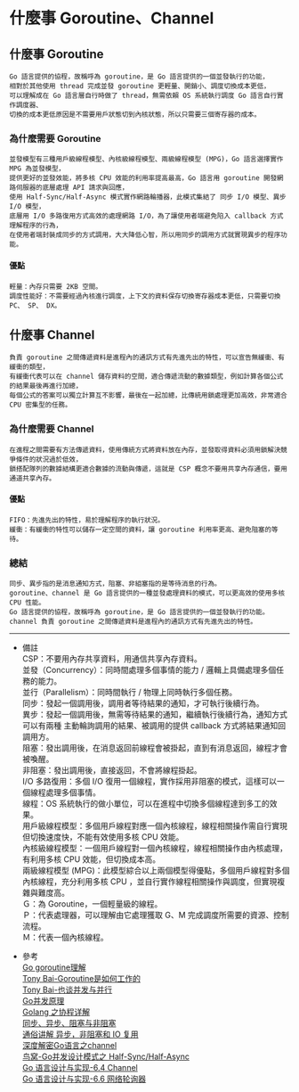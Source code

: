 # 什麼事 Goroutine、Channel

## 什麼事 Goroutine
    Go 語言提供的協程，故稱呼為 goroutine，是 Go 語言提供的一個並發執行的功能，
    相對於其他使用 thread 完成並發 goroutine 更輕量、開銷小、調度切換成本更低，
    可以理解成在 Go 語言層自行時做了 thread，無需依賴 OS 系統執行調度 Go 語言自行實作調度器、
    切換的成本更低原因是不需要用戶狀態切到內核狀態，所以只需要三個寄存器的成本。

### 為什麼需要 Goroutine
    並發模型有三種用戶級線程模型、內核級線程模型、兩級線程模型 (MPG)，Go 語言選擇實作 MPG 為並發模型，
    提供更好的並發效能，將多核 CPU 效能的利用率提高最高，Go 語言用 goroutine 開發網路伺服器的底層處理 API 請求與回應，
    使用 Half-Sync/Half-Async 模式實作網路輪播器，此模式集結了 同步 I/O 模型、異步 I/O 模型，
    底層用 I/O 多路復用方式高效的處理網路 I/O，為了讓使用者端避免陷入 callback 方式理解程序的行為，
    在使用者端封裝成同步的方式調用，大大降低心智，所以用同步的調用方式就實現異步的程序功能。

#### 優點
    輕量：內存只需要 2KB 空間。
    調度性能好：不需要經過內核進行調度，上下文的資料保存切換寄存器成本更低，只需要切換 PC、 SP、 DX。

## 什麼事 Channel
    負責 goroutine 之間傳遞資料是進程內的通訊方式有先進先出的特性，可以宣告無緩衝、有緩衝的類型，
    有緩衝代表可以在 channel 儲存資料的空間，適合傳遞流動的數據類型，例如計算各個公式的結果最後再進行加總，
    每個公式的答案可以獨立計算互不影響，最後在一起加總，比傳統用鎖處理更加高效，非常適合 CPU 密集型的任務。

### 為什麼需要 Channel
    在進程之間需要有方法傳遞資料，使用傳統方式將資料放在內存，並發取得資料必須用鎖解決競爭條件的狀況過於低效，
    鎖搭配隊列的數據結構更適合數據的流動與傳遞，這就是 CSP 概念不要用共享內存通信，要用通道共享內存。

#### 優點
    FIFO：先進先出的特性，易於理解程序的執行狀況。
    緩衝：有緩衝的特性可以儲存一定空間的資料，讓 goroutine 利用率更高、避免阻塞的等待。

### 總結
    同步、異步指的是消息通知方式，阻塞、非組塞指的是等待消息的行為。
    goroutine、channel 是 Go 語言提供的一種並發處理資料的模式，可以更高效的使用多核 CPU 性能。
    Go 語言提供的協程，故稱呼為 goroutine，是 Go 語言提供的一個並發執行的功能。
    channel 負責 goroutine 之間傳遞資料是進程內的通訊方式有先進先出的特性。

---
- 備註
    <br/>
    CSP：不要用內存共享資料，用通信共享內存資料。
    <br/>
    並發（Concurrency）：同時間處理多個事情的能力 / 邏輯上具備處理多個任務的能力。
    <br/>
    並行（Parallelism）：同時間執行 / 物理上同時執行多個任務。
    <br/>
    同步：發起一個調用後，調用者等待結果的通知，才可執行後續行為。
    <br/>
    異步：發起一個調用後，無需等待結果的通知，繼續執行後續行為，通知方式可以有兩種 主動輪詢調用的結果、被調用的提供 callback 方式將結果通知回調用方。
    <br/>
    阻塞：發出調用後，在消息返回前線程會被掛起，直到有消息返回，線程才會被喚醒。
    <br/>
    非阻塞：發出調用後，直接返回，不會將線程掛起。
    <br/>
    I/O 多路復用：多個 I/O 復用一個線程，實作採用非阻塞的模式，這樣可以一個線程處理多個事情。
    <br/>
    線程：OS 系統執行的做小單位，可以在進程中切換多個線程達到多工的效果。
    <br/>
    用戶級線程模型：多個用戶線程對應一個內核線程，線程相關操作需自行實現但切換速度快，不能有效使用多核 CPU 效能。
    <br/>
    內核級線程模型：一個用戶線程對一個內核線程，線程相關操作由內核處理，有利用多核 CPU 效能，但切換成本高。
    <br/>
    兩級線程模型 (MPG)：此模型綜合以上兩個模型得優點，多個用戶線程對多個內核線程，充分利用多核 CPU ，並自行實作線程相關操作與調度，但實現複雜與難度高。
    <br/>
    Ｇ：為 Goroutine，一個輕量級的線程。
    <br/>
    Ｐ：代表處理器，可以理解由它處理獲取 G、M 完成調度所需要的資源、控制流程。
    <br/>
    Ｍ：代表一個內核線程。

- 參考
    <br/>
    [Go goroutine理解](https://zhuanlan.zhihu.com/p/60613088)
    <br/>
    [Tony Bai-Goroutine是如何工作的](https://tonybai.com/2014/11/15/how-goroutines-work/)
    <br/>
    [Tony Bai-也谈并发与并行](https://tonybai.com/2015/06/23/concurrency-and-parallelism/)
    <br/>
    [Go并发原理](https://i6448038.github.io/2017/12/04/golang-concurrency-principle/)
    <br/>
    [Golang 之协程详解](https://www.cnblogs.com/liang1101/p/7285955.html)
    <br/>
    [同步、异步、阻塞与非阻塞](https://segmentfault.com/a/1190000014644776)
    <br/>
    [通俗讲解 异步，非阻塞和 IO 复用](https://www.zybuluo.com/phper/note/595507)
    <br/>
    [深度解密Go语言之channel](https://zhuanlan.zhihu.com/p/74613114)
    <br/>
    [鸟窝-Go并发设计模式之 Half-Sync/Half-Async](https://colobu.com/2019/07/21/concurrency-design-patterns-half-sync-half-async/)
    <br/>
    [Go 语言设计与实现-6.4 Channel](https://draveness.me/golang/docs/part3-runtime/ch06-concurrency/golang-channel/)
    <br/>
    [Go 语言设计与实现-6.6 网络轮询器](https://draveness.me/golang/docs/part3-runtime/ch06-concurrency/golang-netpoller/)
    